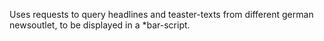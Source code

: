 Uses requests to query headlines and teaster-texts from different german newsoutlet, to be displayed in a *bar-script.
